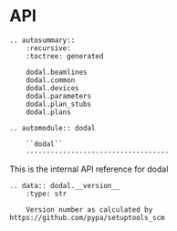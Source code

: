 # API

```{eval-rst}
.. autosummary::
    :recursive:
    :toctree: generated

    dodal.beamlines
    dodal.common
    dodal.devices
    dodal.parameters
    dodal.plan_stubs
    dodal.plans

.. automodule:: dodal

    ``dodal``
    -----------------------------------
```

This is the internal API reference for dodal

```{eval-rst}
.. data:: dodal.__version__
    :type: str

    Version number as calculated by https://github.com/pypa/setuptools_scm
```

